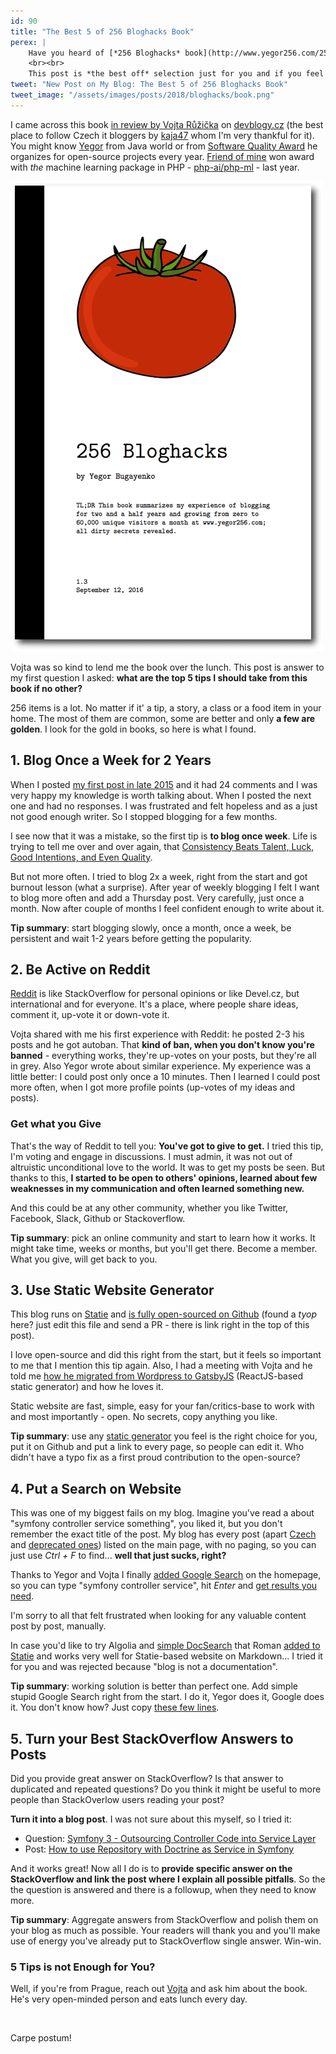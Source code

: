 ```yaml
---
id: 90
title: "The Best 5 of 256 Bloghacks Book"
perex: |
    Have you heard of [*256 Bloghacks* book](http://www.yegor256.com/256-bloghacks.html) by Yegor? Do you think about reading it, but just don't have the time and money?
    <br><br>
    This post is *the best off* selection just for you and if you feel you like it, you can buy it and read as whole.
tweet: "New Post on My Blog: The Best 5 of 256 Bloghacks Book"
tweet_image: "/assets/images/posts/2018/bloghacks/book.png"
--- 
```


I came across this book [in review by Vojta Růžička](https://www.vojtechruzicka.com/book-review-256-bloghacks) on [devblogy.cz](http://devblogy.tk/) (the best place to follow Czech it bloggers by [kaja47](https://twitter.com/kaja47) whom I'm very thankful for it). You might know [Yegor](http://www.yegor256.com/) from Java world or from 
[Software Quality Award](http://www.yegor256.com/award.html) he organizes for open-source projects every year. [Friend of mine](https://arkadiuszkondas.com/) won award with *the* machine learning package in PHP - [php-ai/php-ml](https://github.com/php-ai/php-ml#awards) - last year.
   
<img src="/assets/images/posts/2018/bloghacks/book.png" alt="256 Bloghacks Book">

Vojta was so kind to lend me the book over the lunch. This post is answer to my first question I asked: **what are the top 5 tips I should take from this book if no other?**

256 items is a lot. No matter if it' a tip, a story, a class or a food item in your home. The most of them are common, some are better and only **a few are golden**. I look for the gold in books, so here is what I found.   

## 1. Blog Once a Week for 2 Years

When I posted [my first post in late 2015](/blog/2015/11/02/ovladni-doctrine-migrace-v-nette/) and it had 24 comments and I was very happy my knowledge is worth talking about. When I posted the next one and had no responses. I was frustrated and felt hopeless and as a just not good enough writer. So I stopped blogging for a few months.

I see now that it was a mistake, so the first tip is **to blog once week**. Life is trying to tell me over and over again, that [Consistency Beats Talent, Luck, Good Intentions, and Even Quality](https://medium.com/@anthony_moore/consistency-beats-talent-luck-good-intentions-and-even-quality-66ba255aa4f7). 

But not more often. I tried to blog 2x a week, right from the start and got burnout lesson (what a surprise). After year of weekly blogging I felt I want to blog more often and add a Thursday post. Very carefully, just once a month. Now after couple of months I feel confident enough to write about it.

<div class="card mb-5">
    <div class="card-body">
        <strong>Tip summary</strong>: start blogging slowly, once a month, once a week, be persistent and wait 1-2 years before getting the popularity.
    </div>
</div>
  
## 2. Be Active on Reddit

[Reddit](https://www.reddit.com/r/PHP/) is like StackOverflow for personal opinions or like Devel.cz, but international and for everyone. It's a place, where people share ideas, comment it, up-vote it or down-vote it.

Vojta shared with me his first experience with Reddit: he posted 2-3 his posts and he got autoban. That **kind of ban, when you don't know you're banned** - everything works, they're up-votes on your posts, but they're all in grey. Also Yegor wrote about similar experience. My experience was a little better: I could post only once a 10 minutes. Then I learned I could post more often, when I got more profile points (up-votes of my ideas and posts).

### Get what you Give

That's the way of Reddit to tell you: **You've got to give to get.** I tried this tip, I'm voting and engage in discussions. I must admin, it was not out of altruistic unconditional love to the world. It was to get my posts be seen. But thanks to this, **I started to be open to others' opinions, learned about few weaknesses in my communication and often learned something new.**

And this could be at any other community, whether you like Twitter, Facebook, Slack, Github or Stackoverflow.

<div class="card mb-5">
    <div class="card-body">
        <strong>Tip summary</strong>: pick an online community and start to learn how it works. It might take time, weeks or months, but you'll get there. Become a member. What you give, will get back to you.
    </div>
</div>

## 3. Use Static Website Generator

This blog runs on [Statie](http://statie.org/) and [is fully open-sourced on Github](https://github.com/tomasvotruba/tomasvotruba.cz) (found a *tyop* here? just edit this file and send a PR - there is link right in the top of this post).

I love open-source and did this right from the start, but it feels so important to me that I mention this tip again. Also, I had a meeting with Vojta and he told me [how he migrated from Wordpress to GatsbyJS](https://www.vojtechruzicka.com/gatsby-migration/) (ReactJS-based static generator) and how he loves it.

Static website are fast, simple, easy for your fan/critics-base to work with and most importantly - open. No secrets, copy anything you like.

<div class="card mb-5">
    <div class="card-body">
        <strong>Tip summary</strong>: use any <a href="https://www.staticgen.com/">static generator</a> you feel is the right choice for you, put it on Github and put a link to every page, so people can edit it. Who didn't have a typo fix as a first proud contribution to the open-source?
    </div>
</div>

## 4. Put a Search on Website
 
This was one of my biggest fails on my blog. Imagine you've read a about "symfony controller service something", you liked it, but you don't remember the exact title of the post. My blog has every post (apart [Czech](/czech-posts) and [deprecated ones](/deprecated-posts)) listed on the main page, with no paging, so you can just use *Ctrl + F* to find... **well that just sucks, right?**

Thanks to Yegor and Vojta I finally [added Google Search](https://github.com/TomasVotruba/tomasvotruba.cz/pull/286) on the homepage, so you can type "symfony controller service", hit *Enter* and [get results you need](https://www.google.cz/search?sitesearch=tomasvotruba.cz&q=%22symfony+controller+service).

I'm sorry to all that felt frustrated when looking for any valuable content post by post, manually.

In case you'd like to try Algolia and [simple DocSearch](https://community.algolia.com/docsearch/) that Roman [added to Statie](https://github.com/crazko/statie-web/commit/6c218b5d06666a098341960129617441c7cf8acb) and works very well for Statie-based website on Markdown... I tried it for you and was rejected because "blog is not a documentation". 

<div class="card mb-5">
    <div class="card-body">
        <strong>Tip summary</strong>: working solution is better than perfect one. Add simple stupid Google Search right from the start. I do it, Yegor does it, Google does it. You don't know how? Just copy <a href="https://github.com/TomasVotruba/tomasvotruba.cz/pull/286">these few lines</a>.
    </div>
</div>

## 5. Turn your Best StackOverflow Answers to Posts

Did you provide great answer on StackOverflow? Is that answer to duplicated and repeated questions? Do you think it might be useful to more people than StackOverlow users reading your post?

**Turn it into a blog post**. I was not sure about this myself, so I tried it:

- Question: [Symfony 3 - Outsourcing Controller Code into Service Layer
](https://stackoverflow.com/questions/38346281/symfony-3-outsourcing-controller-code-into-service-layer/38349271#38349271) 
- Post: [How to use Repository with Doctrine as Service in Symfony](/blog/2017/10/16/how-to-use-repository-with-doctrine-as-service-in-symfony/)

And it works great! Now all I do is to **provide specific answer on the StackOverflow and link the post where I explain all possible pitfalls**. So the the question is answered and there is a followup, when they need to know more.

<div class="card mb-5">
    <div class="card-body">
        <strong>Tip summary</strong>: Aggregate answers from StackOverflow and polish them on your blog as much as possible. Your readers will thank you and you'll make use of energy you've already put to StackOverflow single answer. Win-win.
    </div>
</div>

### 5 Tips is not Enough for You?

Well, if you're from Prague, reach out [Vojta](https://www.vojtechruzicka.com/) and ask him about the book. He's very open-minded person and eats lunch every day.

<br>

Carpe postum!
